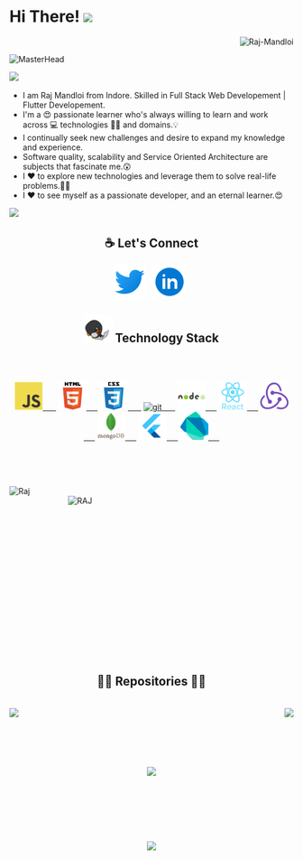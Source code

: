 # Hi There! <img src="https://camo.githubusercontent.com/e8e7b06ecf583bc040eb60e44eb5b8e0ecc5421320a92929ce21522dbc34c891/68747470733a2f2f6d656469612e67697068792e636f6d2f6d656469612f6876524a434c467a6361737252346961377a2f67697068792e676966" width="30px">


<p align="right"> <img src="https://komarev.com/ghpvc/?username=Raj-Mandloii&label=Profile%20Views&color=1238b5&style=round" alt="Raj-Mandloi" /> </p>

![MasterHead](https://qph.fs.quoracdn.net/main-qimg-fa7b4bdc3b2f73e749e5c2c646d4ae13)

<img src="https://raw.githubusercontent.com/andreasbm/readme/master/assets/lines/colored.png">
<p align="center">

- I am Raj Mandloi from Indore. Skilled in Full Stack Web Developement | Flutter Developement.
- I'm a 😍 passionate learner who's always willing to learn and work across 💻 technologies 🧑‍💻 and domains.💡
- I continually seek new challenges and desire to expand my knowledge and experience.
- Software quality, scalability and Service Oriented Architecture are subjects that fascinate me.😲
- I ❤️ to explore new technologies and leverage them to solve real-life problems.🤔💭 
- I ❤️ to see myself as a passionate developer, and an eternal learner.😍

<img src="https://raw.githubusercontent.com/andreasbm/readme/master/assets/lines/colored.png">

   



</p>


<!-- <br/><br/><br/><br/> -->
<h2 align="center">☕ Let's Connect</h2>
<p align="center">
<a href="https://twitter.com/_raj_mandloi"><img height="60" align="center" src="icons/twitter.png?raw=true"></a>&nbsp;&nbsp;
<a href="https://www.linkedin.com/in/raj-mandloi/"><img height="60" align="center" src="icons/linkedin.png?raw=true"></a>&nbsp;&nbsp;
</p>
<h2 align="center"><img src="icons/laptop.gif?raw=true" width="50"> Technology Stack </h2>
<br/><br/>
<p align="center">
   <a href="https://developer.mozilla.org/en-US/docs/Web/JavaScript" target="_blank"> <img src="https://raw.githubusercontent.com/devicons/devicon/master/icons/javascript/javascript-original.svg" alt="javascript" width="50" height="50"/> &nbsp;&nbsp;&nbsp;&nbsp;&nbsp;</a> 
   <a href="https://www.w3.org/html/" target="_blank"> <img src="https://raw.githubusercontent.com/devicons/devicon/master/icons/html5/html5-original-wordmark.svg" alt="html5" width="50" height="50"/>&nbsp;&nbsp;&nbsp;&nbsp;&nbsp;</a>
  <a href="https://www.w3schools.com/css/" target="_blank"> <img src="https://raw.githubusercontent.com/devicons/devicon/master/icons/css3/css3-original-wordmark.svg" alt="css3" width="50" height="50"/> &nbsp;&nbsp;&nbsp;&nbsp;&nbsp;</a> 
<a href="https://git-scm.com/" target="_blank"> <img src="https://www.vectorlogo.zone/logos/git-scm/git-scm-icon.svg" alt="git" width="50" height="50"/> &nbsp;&nbsp;&nbsp;&nbsp;&nbsp;</a> 
<a href="https://nodejs.org" target="_blank"> <img src="https://raw.githubusercontent.com/devicons/devicon/master/icons/nodejs/nodejs-original-wordmark.svg" alt="nodejs" width="50" height="50"/>&nbsp;&nbsp;&nbsp;&nbsp;&nbsp;</a> 
<a href="https://reactjs.org/" target="_blank"> <img src="https://raw.githubusercontent.com/devicons/devicon/master/icons/react/react-original-wordmark.svg" alt="react" width="50" height="50"/>&nbsp;&nbsp;&nbsp;&nbsp;&nbsp;</a>
  <a href="https://redux.js.org" target="_blank"> <img src="https://raw.githubusercontent.com/devicons/devicon/master/icons/redux/redux-original.svg" alt="redux" width="50" height="50"/>&nbsp;&nbsp;&nbsp;&nbsp;&nbsp;</a>
    <a href="https://www.mongodb.com/" target="_blank"> <img src="icons/mongo.png?raw=true" alt="redux" width="50" height="50"/>&nbsp;&nbsp;&nbsp;&nbsp;&nbsp;</a> 
    <a href="https://flutter.dev/" target="_blank"> <img src="icons/flutter.png?raw=true" alt="redux" width="50" height="50"/>&nbsp;&nbsp;&nbsp;&nbsp;&nbsp;</a> 
      <a href="https://dart.dev/" target="_blank"> <img src="icons/dart.png?raw=true" alt="redux" width="50" height="50"/>&nbsp;&nbsp;&nbsp;&nbsp;&nbsp;</a>  
      
  </p>
<br/><br/>

<!-- ### ⚙️ &nbsp;GitHub Analytics
[![Github activity graph](https://activity-graph.herokuapp.com/graph?username=Raj-Mandloii&theme=react-dark&hide_border=false&color=BDDFFF&line=6E93B5&point=BDDFFF)](https://raj-mandloii.github.io/raj-mandloi/) -->


 <div > 
 <br/>
<p><img align="left"  src="https://github-readme-stats.vercel.app/api/top-langs?username=Raj-Mandloii&show_icons=true&locale=en&layout=list&theme=radical" alt="Raj" width="380" /></p>
<p>&nbsp;<img align="right"  src="https://github-readme-streak-stats.herokuapp.com/?user=Raj-Mandloii&theme=dark" alt="RAJ" width="400" /></p>
<br/><br/><br/>


</div>

<br/><br/><br/><br/>

<br/><br/><br/><br/>


<br/><br/>


<h1></h1>
<h2 align="center">👨‍💻 Repositories 👨‍💻</h2>
<br>
<div width="100%" align="center">
  <a align="right" href="https://github.com/Raj-Mandloii/gold-tub-6222" title="Hub Spot"><img align="left" height="115" src="https://github-readme-stats.vercel.app/api/pin/?username=Raj-Mandloii&repo=gold-tub-6222&theme=react&border_color=61dafb&border_radius=15"></a>
  <a align="left" href="https://github.com/Raj-Mandloii/max-fashion-website-clone" title="Max Fashion"><img align="right" height="115" src="https://github-readme-stats.vercel.app/api/pin/?username=Raj-Mandloii&repo=whatsapp-clone-reactjs&theme=react&border_color=61dafb&border_radius=15"></a>
 <br><br><br><br><br><br>
  <a align="right" href="https://github.com/Raj-Mandloii/Chat-App" title="Booking.com"><img align="center" height="115" src="https://github-readme-stats.vercel.app/api/pin/?username=Raj-Mandloii&repo=ChatApp-with-Firebase&theme=react&border_color=61dafb&border_radius=15"></a>
</div>
<br/><br/><br/><br/><br/><br/>
<div   width="100%" align="center">
   
 ![](https://leetcard.jacoblin.cool/rajmandloi1232?theme=light,unicorn)
   
</div>



